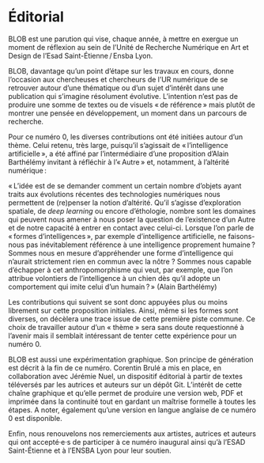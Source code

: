 # Éditorial

BLOB est une parution qui vise, chaque année, à mettre en exergue un moment de réflexion au sein de l’Unité de Recherche Numérique en Art et Design de l’Esad Saint-Étienne&#8239;/&#8239;Ensba Lyon.

BLOB, davantage qu’un point d’étape sur les travaux en cours, donne l’occasion aux chercheuses et chercheurs de l’UR numérique de se retrouver autour d’une thématique ou d’un sujet d’intérêt dans une publication qui s’imagine résolument évolutive. L’intention n’est pas de produire une somme de textes ou de visuels «&#8239;de référence&#8239;» mais plutôt de montrer une pensée en développement, un moment dans un parcours de recherche.

Pour ce numéro 0, les diverses contributions ont été initiées autour d’un thème. Celui retenu, très large, puisqu’il s’agissait de «&#8239;l’intelligence artificielle&#8239;», a été affiné par l’intermédiaire d’une proposition d’Alain Barthélémy invitant à réfléchir à l’«&#8239;Autre&#8239;» et, notamment, à l’altérité numérique&#8239;:

«&#8239;L’idée est de se demander comment un certain nombre d’objets ayant traits aux évolutions récentes des technologies numériques nous permettent de (re)penser la notion d’altérité.
Qu’il s’agisse d’exploration spatiale, de *deep learning* ou encore d’éthologie, nombre sont les domaines qui peuvent nous amener à nous poser la question de l’existence d’un Autre et de notre capacité à entrer en contact avec celui-ci.
Lorsque l’on parle de «&#8239;formes d’intelligences&#8239;», par exemple d’intelligence artificielle, ne faisons-nous pas inévitablement référence à une intelligence proprement humaine&#8239;?  Sommes nous en mesure d’appréhender une forme d’intelligence qui n’aurait strictement rien en commun avec la nôtre ? Sommes nous capable d’échapper à cet anthropomorphisme qui veut, par exemple, que l’on attribue volontiers de l’intelligence à un chien dès qu’il adopte un comportement qui imite celui d’un humain&#8239;?&#8239;» (Alain Barthélémy)

Les contributions qui suivent se sont donc appuyées plus ou moins librement sur cette proposition initiales. Ainsi, même si les formes sont diverses, on décèlera une trace issue de cette première piste commune. Ce choix de travailler autour d’un « thème » sera sans doute requestionné à l’avenir mais il semblait intéressant de tenter cette expérience pour un numéro 0.

BLOB est aussi une expérimentation graphique. Son principe de génération est décrit à la fin de ce numéro. Corentin Brulé a mis en place, en collaboration avec Jérémie Nuel, un dispositif éditorial à partir de textes téléversés par les autrices et auteurs sur un dépôt Git. L’intérêt de cette chaîne graphique et qu’elle permet de produire une version web, PDF et imprimée dans la continuité tout en gardant un maîtrise formelle à toutes les étapes.
A noter, également qu’une version en langue anglaise de ce numéro 0 est disponible.

Enfin, nous renouvelons nos remerciements aux artistes, autrices et auteurs qui ont accepté·e·s de participer à ce numéro inaugural ainsi qu’à l’ESAD Saint-Étienne et à l’ENSBA Lyon pour leur soutien.
